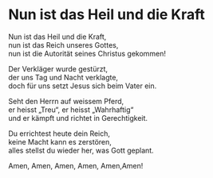 # Nun ist das Heil und die Kraft

Nun ist das Heil und die Kraft,   
nun ist das Reich unseres Gottes,   
nun  ist die Autorität seines Christus gekommen!

Der Verkläger wurde gestürzt,   
der uns Tag und Nacht verklagte,   
doch für uns setzt Jesus sich beim Vater ein.

Seht den Herrn auf weissem Pferd,   
er heisst „Treu“, er heisst „Wahrhaftig“   
und er kämpft und richtet in Gerechtigkeit.

Du errichtest heute dein Reich,   
keine Macht kann es zerstören,   
alles stellst du wieder her, was Gott geplant.

Amen, Amen, Amen, Amen, Amen,Amen!
